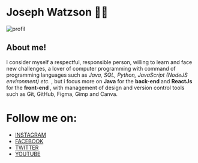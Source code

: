 <h1> Joseph Watzson 🧑‍💻 </h1> 

<div> 
  
  <div >
      <img src="https://user-images.githubusercontent.com/49710538/143495008-fe00028e-47b5-4e07-b739-d0613b7d5e6e.png" alt="profil" />
  </div>

  <h2> About me! </h2> 

  <p>
  I consider myself a respectful, responsible person, willing to learn and face new challenges, a lover of computer programming with command of programming languages such as <em>Java, SQL, Python, JavaScript (NodeJS environment) etc. </em>, but i focus more on <strong>Java</strong> for the <strong> back-end </strong> and <strong> ReactJs </strong> for the <strong> front-end </strong>, with management of design and version control tools such as Git, GitHub, Figma, Gimp and Canva.
  </p>

</div>



<h1> Follow me on: </h1>

- [INSTAGRAM](https://instagram.com/joe_watson_sbf?utm_medium=copy_link)
- [FACEBOOK](https://www.facebook.com/joesbf)
- [TWITTER](https://www.twitter.com/joe_watson_sbf) 
- [YOUTUBE](https://www.youtube.com/channel/UC1D68nJp6gO9GovrDOHksgA/?sub_confirmation=1)
